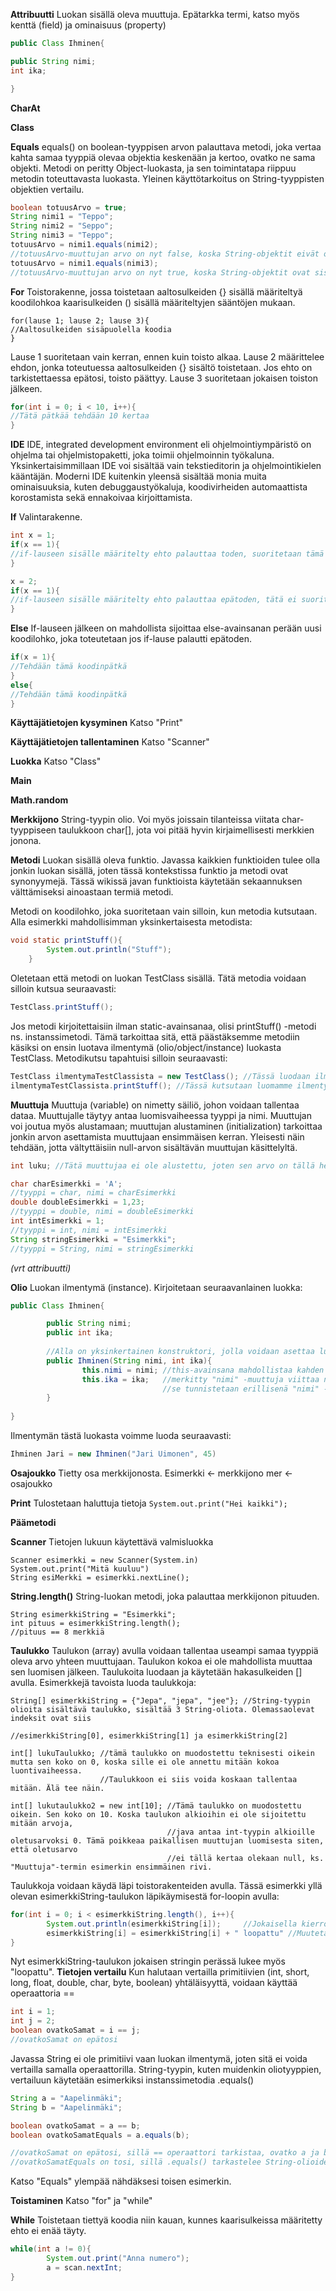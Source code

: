 **Attribuutti**
Luokan sisällä oleva muuttuja. Epätarkka termi, katso myös kenttä (field) ja ominaisuus (property)
```java
public Class Ihminen{

public String nimi;
int ika;

}
```
**CharAt**

**Class**

**Equals**
equals() on boolean-tyyppisen arvon palauttava metodi, joka vertaa kahta samaa tyyppiä olevaa objektia keskenään ja kertoo, ovatko ne sama objekti. 
Metodi on peritty Object-luokasta, ja sen toimintatapa riippuu metodin toteuttavasta luokasta. Yleinen käyttötarkoitus on String-tyyppisten objektien vertailu.
```java
boolean totuusArvo = true;
String nimi1 = "Teppo";
String nimi2 = "Seppo";
String nimi3 = "Teppo";
totuusArvo = nimi1.equals(nimi2);
//totuusArvo-muuttujan arvo on nyt false, koska String-objektit eivät ole sisällöltään samanlaiset
totuusArvo = nimi1.equals(nimi3);
//totuusArvo-muuttujan arvo on nyt true, koska String-objektit ovat sisällöltään samanlaiset
```
**For**
Toistorakenne, jossa toistetaan aaltosulkeiden {} sisällä määriteltyä koodilohkoa kaarisulkeiden () sisällä määriteltyjen sääntöjen mukaan.

```
for(lause 1; lause 2; lause 3){
//Aaltosulkeiden sisäpuolella koodia
}
```
Lause 1 suoritetaan vain kerran, ennen kuin toisto alkaa.
Lause 2 määrittelee ehdon, jonka toteutuessa aaltosulkeiden {} sisältö toistetaan. Jos ehto on tarkistettaessa epätosi, toisto päättyy.
Lause 3 suoritetaan jokaisen toiston jälkeen.
```java
for(int i = 0; i < 10, i++){
//Tätä pätkää tehdään 10 kertaa
}
```

**IDE**
IDE, integrated development environment eli ohjelmointiympäristö on ohjelma tai ohjelmistopaketti, joka toimii ohjelmoinnin työkaluna. Yksinkertaisimmillaan
IDE voi sisältää vain tekstieditorin ja ohjelmointikielen kääntäjän. Moderni IDE kuitenkin yleensä sisältää monia muita ominaisuuksia, kuten debuggaustyökaluja, 
koodivirheiden automaattista korostamista sekä ennakoivaa kirjoittamista.

**If**
Valintarakenne. 
```java
int x = 1;
if(x == 1){
//if-lauseen sisälle määritelty ehto palauttaa toden, suoritetaan tämä koodinpätkä
}

x = 2;
if(x == 1){
//if-lauseen sisälle määritelty ehto palauttaa epätoden, tätä ei suoriteta
}
```
**Else**
If-lauseen jälkeen on mahdollista sijoittaa else-avainsanan perään uusi koodilohko, joka toteutetaan jos if-lause palautti epätoden.
```java
if(x = 1){
//Tehdään tämä koodinpätkä
}
else{
//Tehdään tämä koodinpätkä
}
```
**Käyttäjätietojen kysyminen**
Katso "Print"

**Käyttäjätietojen tallentaminen**
Katso "Scanner"

**Luokka**
Katso "Class"

**Main**

**Math.random**

**Merkkijono**
String-tyypin olio. Voi myös joissain tilanteissa viitata char-tyyppiseen taulukkoon char[], jota voi pitää hyvin kirjaimellisesti merkkien jonona.

**Metodi**
Luokan sisällä oleva funktio. Javassa kaikkien funktioiden tulee olla jonkin luokan sisällä, joten tässä kontekstissa funktio ja metodi ovat synonyymejä.
Tässä wikissä javan funktioista käytetään sekaannuksen välttämiseksi ainoastaan termiä metodi.

Metodi on koodilohko, joka suoritetaan vain silloin, kun metodia kutsutaan. Alla esimerkki mahdollisimman yksinkertaisesta metodista:
```java
void static printStuff(){
        System.out.println("Stuff");
    }
```
Oletetaan että metodi on luokan TestClass sisällä. Tätä metodia voidaan silloin kutsua seuraavasti:
```java
TestClass.printStuff();
```
Jos metodi kirjoitettaisiin ilman static-avainsanaa, olisi printStuff() -metodi ns. instanssimetodi. Tämä tarkoittaa sitä, että päästäksemme metodiin käsiksi
on ensin luotava ilmentymä (olio/object/instance) luokasta TestClass. Metodikutsu tapahtuisi silloin seuraavasti:
```java
TestClass ilmentymaTestClassista = new TestClass(); //Tässä luodaan ilmentymä TestClassista, nimellä "ilmentymaTestClassista"
ilmentymaTestClassista.printStuff(); //Tässä kutsutaan luomamme ilmentymän kautta TestClass-luokkaan kirjoitettua metodia printStuff()
```
**Muuttuja**
Muuttuja (variable) on nimetty säiliö, johon voidaan tallentaa dataa. Muuttujalle täytyy antaa luomisvaiheessa tyyppi ja nimi. Muuttujan voi joutua myös alustamaan;
muuttujan alustaminen (initialization) tarkoittaa jonkin arvon asettamista muuttujaan ensimmäisen kerran. Yleisesti näin tehdään, jotta vältyttäisiin null-arvon
sisältävän muuttujan käsittelyltä.
```java
int luku; //Tätä muuttujaa ei ole alustettu, joten sen arvo on tällä hetkellä null. Null-arvon käsittelemisen yrittäminen voi aiheuttaa virheitä.

char charEsimerkki = 'A';
//tyyppi = char, nimi = charEsimerkki
double doubleEsimerkki = 1,23;
//tyyppi = double, nimi = doubleEsimerkki
int intEsimerkki = 1;
//tyyppi = int, nimi = intEsimerkki
String stringEsimerkki = "Esimerkki";
//tyyppi = String, nimi = stringEsimerkki
```
*(vrt attribuutti)*

**Olio**
Luokan ilmentymä (instance). Kirjoitetaan seuraavanlainen luokka:
```java
public Class Ihminen{

        public String nimi;
        public int ika;
        
        //Alla on yksinkertainen konstruktori, jolla voidaan asettaa luokan muuttujiin arvoja kun luokasta luodaan ilmentymä.
        public Ihminen(String nimi, int ika){
                this.nimi = nimi; //this-avainsana mahdollistaa kahden samannimisen muuttuja tunnistamisen erillisinä. This-avainsanalla
                this.ika = ika;   //merkitty "nimi" -muuttuja viittaa nyt muuttujaan, joka on määritelty jo aiemmin tässä luokassa. Näin 
                                  //se tunnistetaan erillisenä "nimi" -nimisestä parametrista, joka konstruktorille on annettu.
        }
        
}
```
Ilmentymän tästä luokasta voimme luoda seuraavasti:
```java
Ihminen Jari = new Ihminen("Jari Uimonen", 45)
```

**Osajoukko**
Tietty osa merkkijonosta. 
Esimerkki <- merkkijono
mer <- osajoukko

**Print**
Tulostetaan haluttuja tietoja
`System.out.print("Hei kaikki");`

**Päämetodi**

**Scanner**
Tietojen lukuun käytettävä valmisluokka
```
Scanner esimerkki = new Scanner(System.in)
System.out.print("Mitä kuuluu")
String esiMerkki = esimerkki.nextLine();
```
**String.length()**
String-luokan metodi, joka palauttaa merkkijonon pituuden.
```
String esimerkkiString = "Esimerkki";
int pituus = esimerkkiString.length();
//pituus == 8 merkkiä
```
**Taulukko**
Taulukon (array) avulla voidaan tallentaa useampi samaa tyyppiä oleva arvo yhteen muuttujaan. Taulukon kokoa ei ole mahdollista muuttaa sen luomisen jälkeen. Taulukoita luodaan ja käytetään hakasulkeiden [] avulla.
Esimerkkejä tavoista luoda taulukkoja:
```
String[] esimerkkiString = {"Jepa", "jepa", "jee"}; //String-tyypin olioita sisältävä taulukko, sisältää 3 String-oliota. Olemassaolevat indeksit ovat siis
                                                    //esimerkkiString[0], esimerkkiString[1] ja esimerkkiString[2]
                                                    
int[] lukuTaulukko; //tämä taulukko on muodostettu teknisesti oikein mutta sen koko on 0, koska sille ei ole annettu mitään kokoa luontivaiheessa.
                    //Taulukkoon ei siis voida koskaan tallentaa mitään. Älä tee näin.

int[] lukutaulukko2 = new int[10]; //Tämä taulukko on muodostettu oikein. Sen koko on 10. Koska taulukon alkioihin ei ole sijoitettu mitään arvoja,
                                   //java antaa int-tyypin alkioille oletusarvoksi 0. Tämä poikkeaa paikallisen muuttujan luomisesta siten, että oletusarvo
                                   //ei tällä kertaa olekaan null, ks. "Muuttuja"-termin esimerkin ensimmäinen rivi.
```
Taulukkoja voidaan käydä läpi toistorakenteiden avulla. Tässä esimerkki yllä olevan esimerkkiString-taulukon läpikäymisestä for-loopin avulla:
```java
for(int i = 0; i < esimerkkiString.length(), i++){
        System.out.println(esimerkkiString[i]);     //Jokaisella kierroksella printataan taulukon indeksin i arvo.
        esimerkkiString[i] = esimerkkiString[i] + " loopattu" //Muutetaan jokaista alkiota lisäämällä tekstiä perään.
}
```
Nyt esimerkkiString-taulukon jokaisen stringin perässä lukee myös "loopattu".
**Tietojen vertailu**
Kun halutaan vertailla primitiivien (int, short, long, float, double, char, byte, boolean) yhtäläisyyttä, voidaan käyttää operaattoria ==
```java
int i = 1;
int j = 2;
boolean ovatkoSamat = i == j;
//ovatkoSamat on epätosi
```
Javassa String ei ole primitiivi vaan luokan ilmentymä, joten sitä ei voida vertailla samalla operaattorilla. String-tyypin, kuten muidenkin oliotyyppien,
vertailuun käytetään esimerkiksi instanssimetodia .equals()
```java
String a = "Aapelinmäki";
String b = "Aapelinmäki";

boolean ovatkoSamat = a == b;
boolean ovatkoSamatEquals = a.equals(b);

//ovatkoSamat on epätosi, sillä == operaattori tarkistaa, ovatko a ja b samassa muistiosoitteessa ja siten täsmälleen sama objekti. Näin ei ole.
//ovatkoSamatEquals on tosi, sillä .equals() tarkastelee String-olioiden sisältöä ja toteaa niiden olevan samanarvoisia.
```
Katso "Equals" ylempää nähdäksesi toisen esimerkin.

**Toistaminen**
Katso "for" ja "while"

**While**
Toistetaan tiettyä koodia niin kauan, kunnes kaarisulkeissa määritetty ehto ei enää täyty.
```java
while(int a != 0){
        System.out.print("Anna numero");
        a = scan.nextInt;
}
```
